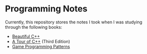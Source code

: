# Programming Notes

Currently, this repository stores the notes I took when I was studying through the following books:

- [Beautiful C++](BeautifulCppStudyNotes.md)
- [A Tour of C++](ATourOfCpp3eStudyNotes.md) (Third Edition)
- [Game Programming Patterns](GameProgrammingPatternsStudyNotes.md)
